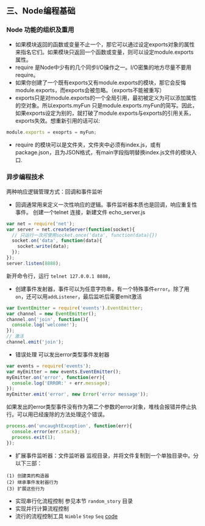 ## 三、Node编程基础
### Node 功能的组织及重用
- 如果模块返回的函数或变量不止一个，那它可以通过设定exports对象的属性来指名它们。如果模块只返回一个函数或变量，则可以设定module.exports属性。
- require 是Node中少有的几个同步I/O操作之一。I/O密集的地方尽量不要用require。
- 如果你创建了一个既有exports又有module.exports的模块，那它会反悔module.exports，而exports会被忽略。（exports不能被重写）
- exports只是对module.exports的一个全局引用，最初被定义为可以添加属性的空对象。所以exports.myFun 只是module.exports.myFun的简写。因此，如果exports设定为别的，就打破了module.exports与exports的引用关系，exports失效。想重新引用的话可以:
```javascript
module.exports = exoprts = myFun;
```
- require 的模块可以是文件夹，文件夹中必须有index.js，或有package.json，且为JSON格式，有main字段指明替换index.js文件的模块入口.

### 异步编程技术
两种响应逻辑管理方式：回调和事件监听
- 回调通常用来定义一次性响应的逻辑。事件监听器本质也是回调，响应重复性事件。
创建一个telnet 连接，新建文件 echo_server.js
```javascript
var net = require('net');
var server = net.createServer(function(socket){
  // 只运行一次可使用socket.once('data', function(data){})
  socket.on('data', function(data){
    socket.write(data);
  });
});
server.listen(8888);
```
新开命令行，运行 <code>telnet 127.0.0.1 8888</code>，
- 创建事件发射器，事件可以为任意字符串，有一个特殊事件<code>error</code>。除了用 <code>on</code>，还可以用<code>addListener</code>，最后监听后需要emit激活
```javascript
var EventEmitter = require('events').EventEmitter;
var channel = new EventEmitter();
channel.on('join', function(){
  console.log('welcome!');
});
// 激活
channel.emit('join');
```
- 错误处理
可以发出error类型事件发射器
```javascript
var events = require('events');
var myEmitter = new events.EventEmitter();
myEmitter.on('error', function(err){
  console.log('ERROR:' + err.message);
});
myEmitter.emit('error', new Error('error message'));
```
如果发出的error类型事件没有作为第二个参数的error对象，堆栈会报错并停止执行。可以用已经废除的方法处理这个错误。
```javascript
process.on('uncaughtException', function(err){
  console.error(err.stack);
  process.exit(1);
});
```
- 扩展事件监听器：文件监听器
监视目录，并将文件复制到一个单独目录中。分以下三部：
```
(1) 创建类的构造器
(2) 继承事件发射器行为
(3) 扩展这些行为
```
- 实现串行化流程控制
参见本节 <code>random_story</code> 目录
- 实现并行计算流程控制
- 流行的流程控制工具
<code>Nimble</code> <code>Step</code> <code>Seq</code>
[code](./asyAction/asyAction.js)
